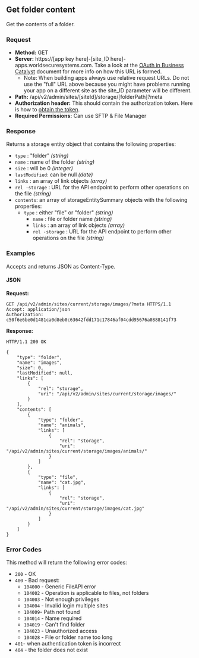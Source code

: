 ## Get folder content

Get the contents of a folder.

### Request

* **Method:** GET
* **Server:**  https://[app key here]-[site_ID here]-apps.worldsecuresystems.com. Take a look at the [OAuth in Business Catalyst](http://developers.businesscatalyst.com/developer-documentation/oauth-in-bc.html) document for more info on how this URL is formed.
  * Note: When building apps always use relative request URLs. Do not use the "full" URL above because you might have problems running your app on a different site as the site_ID parameter will be different.
* **Path:** /api/v2/admin/sites/[siteId]/storage/[folderPath]?meta
* **Authorization header:** This should contain the authorization token. Here is how to [obtain the token](http://developers.businesscatalyst.com/developer-documentation/oauth-in-bc.html).
* **Required Permissions:** Can use SFTP & File Manager

### Response

Returns a storage entity object that contains the following properties:

* `type` : "folder" *(string)*
* `name` : name of the folder *(string)*
* `size` : will be 0 *(integer)*
* `lastModified`: can be null *(date)*
* `links` : an array of link objects *(array)*
* `rel -storage` : URL for the API endpoint to perform other operations on the file *(string)*
* `contents`: an array of storageEntitySummary objects with the following properties:
  * `type` : either "file" or "folder" *(string)*
	* `name` : file or folder name *(string)*
	* `links` : an array of link objects *(array)*
	* `rel -storage` : URL for the API endpoint to perform other operations on the file *(string)*

### Examples

Accepts and returns JSON as Content-Type.

#### JSON

**Request:**
~~~
GET /api/v2/admin/sites/current/storage/images/?meta HTTPS/1.1
Accept: application/json
Authorization: c50f6e6be0d1481ca0d8eb0c63642fdd171c17846af04cdd95676a0888141f73
~~~

**Response:**
~~~
HTTP/1.1 200 OK
 
{
    "type": "folder",
    "name": "images",
    "size": 0,
    "lastModified": null,
    "links": [
        {
            "rel": "storage",
            "uri": "/api/v2/admin/sites/current/storage/images/"
        }
    ],
    "contents": [
        {
            "type": "folder",
            "name": "animals",
            "links": [
                {
                    "rel": "storage",
                    "uri": "/api/v2/admin/sites/current/storage/images/animals/"
                }
            ]
        },
        {
            "type": "file",
            "name": "cat.jpg",
            "links": [
                {
                    "rel": "storage",
                    "uri": "/api/v2/admin/sites/current/storage/images/cat.jpg"
                }
            ]
        }
    ]
}
~~~

### Error Codes

This method will return the following error codes:

* `200` - OK
* `400` - Bad request:
	* `104000` - Generic FileAPI error
	* `104002` - Operation is applicable to files, not folders
	* `104003` - Not enough privileges
	* `104004` - Invalid login multiple sites
	* `104009`- Path not found
	* `104014` - Name required
	* `104019` - Can't find folder
	* `104023` - Unauthorized access
	* `104028` - File or folder name too long
* `401`- when authentication token is incorrect
* `404` - the folder does not exist
